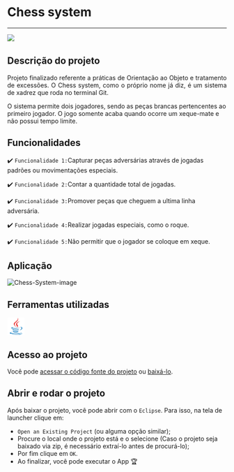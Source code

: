 # Chess system
<hr>
   <img src="http://img.shields.io/static/v1?label=STATUS&message=CONCLUIDO&color=RED&style=for-the-badge"/>

## Descrição do projeto
<p align="justify">
Projeto finalizado referente a práticas de Orientação ao Objeto e tratamento de excessões. O Chess system, como o próprio nome já diz, é um sistema de xadrez que roda no
terminal Git.

O sistema permite dois jogadores, sendo as peças brancas pertencentes ao primeiro jogador. O jogo somente acaba quando ocorre um xeque-mate e não possui tempo limite. 

## Funcionalidades
:heavy_check_mark: `Funcionalidade 1:`Capturar peças adversárias através de jogadas padrões ou movimentações especiais.

:heavy_check_mark: `Funcionalidade 2:`Contar a quantidade total de jogadas.

:heavy_check_mark: `Funcionalidade 3:`Promover peças que cheguem a ultima linha adversária.

:heavy_check_mark: `Funcionalidade 4:`Realizar jogadas especiais, como o roque.

:heavy_check_mark: `Funcionalidade 5:`Não permitir que o jogador se coloque em xeque.

## Aplicação
   
![Chess-System-image](https://user-images.githubusercontent.com/84423626/179753566-7cf29be9-a980-4d9b-ae20-47b043eb54e7.PNG)
   
## Ferramentas utilizadas

<a href="https://www.java.com" target="_blank"> <img src="https://raw.githubusercontent.com/devicons/devicon/master/icons/java/java-original.svg" alt="java" width="40" height="40"/> </a> 

## Acesso ao projeto

Você pode [acessar o código fonte do projeto](https://github.com/RonaldAG/chess-system-java) ou [baixá-lo](https://github.com/RonaldAG/chess=system-java).

## Abrir e rodar o projeto

Após baixar o projeto, você pode abrir com o `Eclipse`. Para isso, na tela de launcher clique em:

- `Open an Existing Project` (ou alguma opção similar);
- Procure o local onde o projeto está e o selecione (Caso o projeto seja baixado via zip, é necessário extraí-lo antes de procurá-lo);
- Por fim clique em `OK`.
- Ao finalizar, você pode executar o App 🏆


